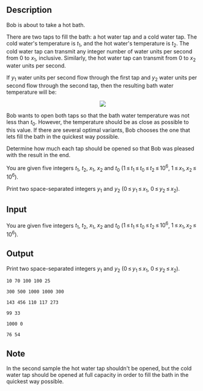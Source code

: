 ## Description

<div><p>Bob is about to take a hot bath. </p><p>There are two taps to fill the bath: a hot water tap and a cold water tap. The cold water's temperature is <span class="tex-span"><i>t</i><sub class="lower-index">1</sub></span>, and the hot water's temperature is <span class="tex-span"><i>t</i><sub class="lower-index">2</sub></span>. The cold water tap can transmit any integer number of water units per second from <span class="tex-span">0</span> to <span class="tex-span"><i>x</i><sub class="lower-index">1</sub></span>, inclusive. Similarly, the hot water tap can transmit from <span class="tex-span">0</span> to <span class="tex-span"><i>x</i><sub class="lower-index">2</sub></span> water units per second.</p><p>If <span class="tex-span"><i>y</i><sub class="lower-index">1</sub></span> water units per second flow through the first tap and <span class="tex-span"><i>y</i><sub class="lower-index">2</sub></span> water units per second flow through the second tap, then the resulting bath water temperature will be:</p><center class="tex-equation"><img align="middle" class="tex-formula" src="file://g4gBK0LI.png" style="max-width: 100.0%;max-height: 100.0%;"></center><p>Bob wants to open both taps so that the bath water temperature was not less than <span class="tex-span"><i>t</i><sub class="lower-index">0</sub></span>. However, the temperature should be as close as possible to this value. If there are several optimal variants, Bob chooses the one that lets fill the bath in the quickest way possible.</p><p>Determine how much each tap should be opened so that Bob was pleased with the result in the end.</p></div><div class="input-specification"><p>You are given five integers <span class="tex-span"><i>t</i><sub class="lower-index">1</sub></span>, <span class="tex-span"><i>t</i><sub class="lower-index">2</sub></span>, <span class="tex-span"><i>x</i><sub class="lower-index">1</sub></span>, <span class="tex-span"><i>x</i><sub class="lower-index">2</sub></span> and <span class="tex-span"><i>t</i><sub class="lower-index">0</sub></span> (<span class="tex-span">1 ≤ <i>t</i><sub class="lower-index">1</sub> ≤ <i>t</i><sub class="lower-index">0</sub> ≤ <i>t</i><sub class="lower-index">2</sub> ≤ 10<sup class="upper-index">6</sup></span>, <span class="tex-span">1 ≤ <i>x</i><sub class="lower-index">1</sub>, <i>x</i><sub class="lower-index">2</sub> ≤ 10<sup class="upper-index">6</sup></span>).</p></div><div class="output-specification"><p>Print two space-separated integers <span class="tex-span"><i>y</i><sub class="lower-index">1</sub></span> and <span class="tex-span"><i>y</i><sub class="lower-index">2</sub></span> (<span class="tex-span">0 ≤ <i>y</i><sub class="lower-index">1</sub> ≤ <i>x</i><sub class="lower-index">1</sub></span>, <span class="tex-span">0 ≤ <i>y</i><sub class="lower-index">2</sub> ≤ <i>x</i><sub class="lower-index">2</sub></span>).</p></div>

## Input

<p>You are given five integers <span class="tex-span"><i>t</i><sub class="lower-index">1</sub></span>, <span class="tex-span"><i>t</i><sub class="lower-index">2</sub></span>, <span class="tex-span"><i>x</i><sub class="lower-index">1</sub></span>, <span class="tex-span"><i>x</i><sub class="lower-index">2</sub></span> and <span class="tex-span"><i>t</i><sub class="lower-index">0</sub></span> (<span class="tex-span">1 ≤ <i>t</i><sub class="lower-index">1</sub> ≤ <i>t</i><sub class="lower-index">0</sub> ≤ <i>t</i><sub class="lower-index">2</sub> ≤ 10<sup class="upper-index">6</sup></span>, <span class="tex-span">1 ≤ <i>x</i><sub class="lower-index">1</sub>, <i>x</i><sub class="lower-index">2</sub> ≤ 10<sup class="upper-index">6</sup></span>).</p>

## Output

<p>Print two space-separated integers <span class="tex-span"><i>y</i><sub class="lower-index">1</sub></span> and <span class="tex-span"><i>y</i><sub class="lower-index">2</sub></span> (<span class="tex-span">0 ≤ <i>y</i><sub class="lower-index">1</sub> ≤ <i>x</i><sub class="lower-index">1</sub></span>, <span class="tex-span">0 ≤ <i>y</i><sub class="lower-index">2</sub> ≤ <i>x</i><sub class="lower-index">2</sub></span>).</p>





```input1
10 70 100 100 25

```




```input2
300 500 1000 1000 300

```




```input3
143 456 110 117 273

```




```output1
99 33
```




```output2
1000 0
```




```output3
76 54
```



## Note

<p>In the second sample the hot water tap shouldn't be opened, but the cold water tap should be opened at full capacity in order to fill the bath in the quickest way possible.</p>
